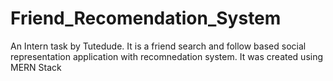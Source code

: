 # Friend_Recomendation_System
An Intern task by Tutedude. It is a friend search and follow based social representation application with recomnedation system. It was created using MERN Stack
